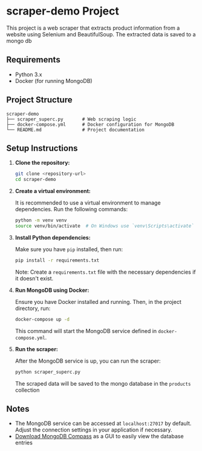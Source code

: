 # scraper-demo Project

This project is a web scraper that extracts product information from a website using Selenium and BeautifulSoup. The extracted data is saved to a mongo db

## Requirements

- Python 3.x
- Docker (for running MongoDB)

## Project Structure

```
scraper-demo
├── scraper_superc.py       # Web scraping logic
├── docker-compose.yml      # Docker configuration for MongoDB
└── README.md               # Project documentation
```

## Setup Instructions

1. **Clone the repository:**

   ```bash
   git clone <repository-url>
   cd scraper-demo
   ```

2. **Create a virtual environment:**

   It is recommended to use a virtual environment to manage dependencies. Run the following commands:

   ```bash
   python -m venv venv
   source venv/bin/activate  # On Windows use `venv\Scripts\activate`
   ```

3. **Install Python dependencies:**

   Make sure you have `pip` installed, then run:

   ```bash
   pip install -r requirements.txt
   ```

   Note: Create a `requirements.txt` file with the necessary dependencies if it doesn't exist.

4. **Run MongoDB using Docker:**

   Ensure you have Docker installed and running. Then, in the project directory, run:

   ```bash
   docker-compose up -d
   ```

   This command will start the MongoDB service defined in `docker-compose.yml`.

5. **Run the scraper:**

   After the MongoDB service is up, you can run the scraper:

   ```bash
   python scraper_superc.py
   ```

   The scraped data will be saved to the mongo database in the `products` collection

## Notes

- The MongoDB service can be accessed at `localhost:27017` by default. Adjust the connection settings in your application if necessary.
- [Download MongoDB Compass](https://www.mongodb.com/try/download/compass) as a GUI to easily view the database entries


